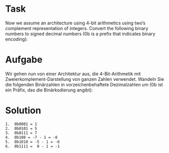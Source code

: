 # Task
Now we assume an architecture using 4-bit arithmetics using two’s complement representation of integers. Convert the following binary numbers to signed decimal numbers (0b is a prefix that indicates binary encoding):

# Aufgabe
Wir gehen nun von einer Architektur aus, die 4-Bit-Arithmetik mit Zweierkomplement-Darstellung von ganzen Zahlen verwendet. Wandeln Sie die folgenden Binärzahlen in vorzeichenbehaftete Dezimalzahlen um (0b ist ein Präfix, das die Binärkodierung angibt):

# Solution

```plain|
1.  0b0001 = 1
2.  0b0101 = 5
3.  0b0111 = 7
4.  0b100 = -7 - 1 = -8
5.  0b1010 = -5 - 1 = -6
6.  0b1111 =  0 - 1 = -1
```
